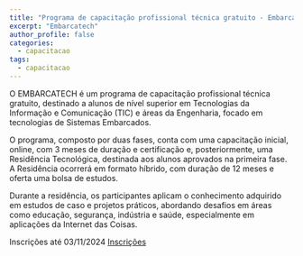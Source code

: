 ```yaml
---
title: "Programa de capacitação profissional técnica gratuito - Embarca tech"
excerpt: "Embarcatech"
author_profile: false
categories:
  - capacitacao
tags:
  - capacitacao
---
```

O EMBARCATECH é um programa de capacitação profissional técnica gratuito, destinado a alunos de nível superior em Tecnologias da Informação e Comunicação (TIC) e áreas da Engenharia, focado em tecnologias de Sistemas Embarcados.

O programa, composto por duas fases, conta com uma capacitação inicial, online, com 3 meses de duração e certificação e, posteriormente, uma Residência Tecnológica, destinada aos alunos aprovados na primeira fase. A Residência ocorrerá em formato híbrido, com duração de 12 meses e oferta uma bolsa de estudos.

Durante a residência, os participantes aplicam o conhecimento adquirido em estudos de caso e projetos práticos, abordando desafios em áreas como educação, segurança, indústria e saúde, especialmente em aplicações da Internet das Coisas.

Inscrições até 03/11/2024
[Inscrições](https://hardware.org.br/embarcatech-inscricao/)

